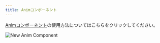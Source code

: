 ```yaml
---
title: Animコンポーネント
---
```


[Animコンポーネント][1]の使用方法についてはこちらをクリックしてください。

![New Anim Component][2]

[1]: /user-manual/scenes/components/anim/
[2]: /img/user-manual/anim/new_anim_component.png
